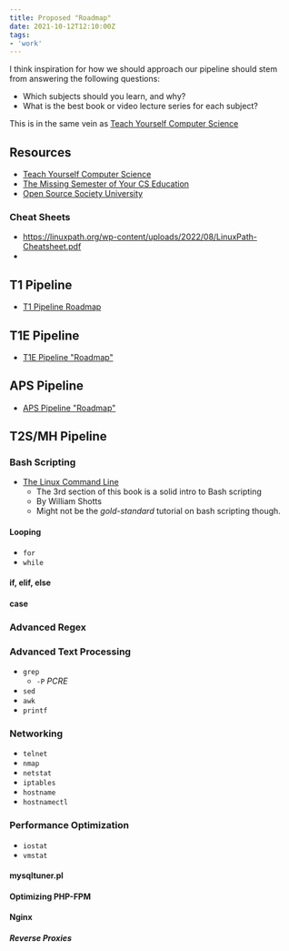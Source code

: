 ```yaml
---
title: Proposed "Roadmap"
date: 2021-10-12T12:10:00Z
tags:
- 'work'
---
```


I think inspiration for how we should approach our pipeline should stem from
answering the following questions:

* Which subjects should you learn, and why?
* What is the best book or video lecture series for each subject?

This is in the same vein as [Teach Yourself Computer Science](https://teachyourselfcs.com/)

## Resources

* [Teach Yourself Computer Science](https://teachyourselfcs.com/)
* [The Missing Semester of Your CS Education](https://missing.csail.mit.edu/)
* [Open Source Society University](https://github.com/ossu/computer-science)

### Cheat Sheets

* https://linuxpath.org/wp-content/uploads/2022/08/LinuxPath-Cheatsheet.pdf
* 

## T1 Pipeline 

* [T1 Pipeline Roadmap](20211231172934-t1-pipeline-roadmap.md)

## T1E Pipeline

* [T1E Pipeline "Roadmap"](20211105151002-t1e-pipeline-roadmap.md)

## APS Pipeline

* [APS Pipeline "Roadmap"](20211105151202-aps-pipeline-roadmap.md)

## T2S/MH Pipeline

### Bash Scripting

* [The Linux Command Line](https://www.linuxcommand.org/tlcl.php)
  + The 3rd section of this book is a solid intro to Bash scripting 
  + By William Shotts
  + Might not be the _gold-standard_ tutorial on bash scripting though.

#### Looping

* `for`
* `while`

#### if, elif, else

#### case

### Advanced Regex

### Advanced Text Processing

* `grep`
  + `-P` _PCRE_
* `sed`
* `awk`
* `printf`

### Networking

* `telnet`
* `nmap`
* `netstat`
* `iptables`
* `hostname`
* `hostnamectl`

### Performance Optimization

* `iostat`
* `vmstat`

#### mysqltuner.pl

#### Optimizing PHP-FPM

#### Nginx

##### Reverse Proxies

